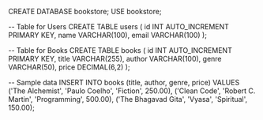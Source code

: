 CREATE DATABASE bookstore;
USE bookstore;

-- Table for Users
CREATE TABLE users (
    id INT AUTO_INCREMENT PRIMARY KEY,
    name VARCHAR(100),
    email VARCHAR(100)
);

-- Table for Books
CREATE TABLE books (
    id INT AUTO_INCREMENT PRIMARY KEY,
    title VARCHAR(255),
    author VARCHAR(100),
    genre VARCHAR(50),
    price DECIMAL(6,2)
);

-- Sample data
INSERT INTO books (title, author, genre, price) VALUES
('The Alchemist', 'Paulo Coelho', 'Fiction', 250.00),
('Clean Code', 'Robert C. Martin', 'Programming', 500.00),
('The Bhagavad Gita', 'Vyasa', 'Spiritual', 150.00);

